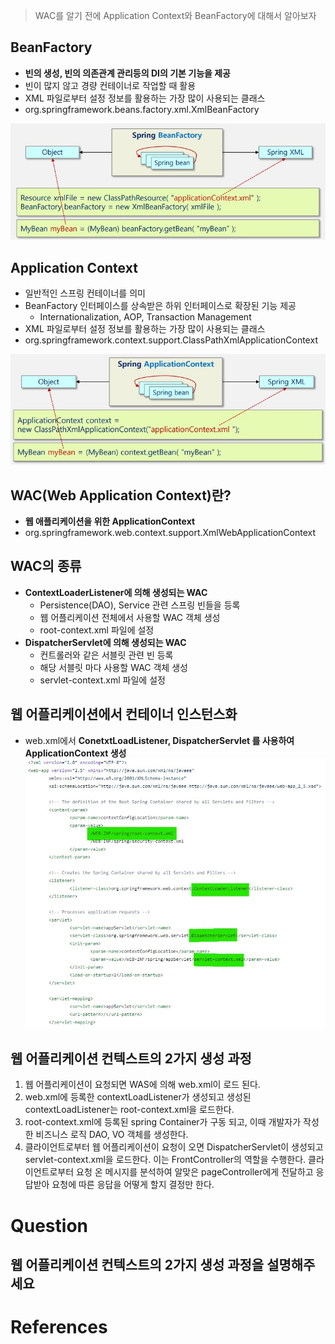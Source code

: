 
> WAC를 알기 전에 Application Context와 BeanFactory에 대해서 알아보자

## BeanFactory
* __빈의 생성, 빈의 의존관계 관리등의 DI의 기본 기능을 제공__
* 빈이 많지 않고 경량 컨테이너로 작업할 때 활용
* XML 파일로부터 설정 정보를 활용하는 가장 많이 사용되는 클래스
* org.springframework.beans.factory.xml.XmlBeanFactory

![web-spring-wac_beanfactory](/images/Web/Spring/web-spring-wac_beanfactory.JPG)

## Application Context
* 일반적인 스프링 컨테이너를 의미
* BeanFactory 인터페이스를 상속받은 하위 인터페이스로 확장된 기능 제공
  + Internationalization, AOP, Transaction Management
* XML 파일로부터 설정 정보를 활용하는 가장 많이 사용되는 클래스
* org.springframework.context.support.ClassPathXmlApplicationContext

![web-spring-wac_applicationcontext](/images/Web/Spring/web-spring-wac_applicationcontext.JPG)

## WAC(Web Application Context)란?
* __웹 애플리케이션을 위한 ApplicationContext__
* org.springframework.web.context.support.XmlWebApplicationContext

## WAC의 종류
* __ContextLoaderListener에 의해 생성되는 WAC__
  + Persistence(DAO), Service 관련 스프링 빈들을 등록
  + 웹 어플리케이션 전체에서 사용할 WAC 객체 생성
  + root-context.xml 파일에 설정
* __DispatcherServlet에 의해 생성되는 WAC__
  + 컨트롤러와 같은 서블릿 관련 빈 등록
  + 해당 서블릿 마다 사용할 WAC 객체 생성
  + servlet-context.xml 파일에 설정

## 웹 어플리케이션에서 컨테이너 인스턴스화
* web.xml에서 __ConetxtLoadListener, DispatcherServlet 를 사용하여 ApplicationContext 생성__
![web-spring-wac_applicationcontext_webxml](/images/Web/Spring/web-spring-wac_applicationcontext_webxml.JPG)

## 웹 어플리케이션 컨텍스트의 2가지 생성 과정
1. 웹 어플리케이션이 요청되면 WAS에 의해 web.xml이 로드 된다.
2. web.xml에 등록한 contextLoadListener가 생성되고 생성된 contextLoadListener는 root-context.xml을 로드한다.
3. root-context.xml에 등록된 spring Container가 구동 되고, 이때 개발자가 작성한 비즈니스 로직 DAO, VO 객체를 생성한다.
4. 클라이언트로부터 웹 어플리케이션이 요청이 오면 DispatcherServlet이 생성되고 servlet-context.xml을 로드한다.
이는 FrontController의 역할을 수행한다. 클라이언트로부터 요청 온 메시지를 분석하여 알맞은 pageController에게 전달하고 응답받아 요청에 따른 응답을 어떻게 할지 결정만 한다.

# Question
## 웹 어플리케이션 컨텍스트의 2가지 생성 과정을 설명해주세요

# References